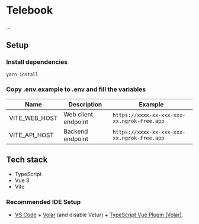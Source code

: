 # Telebook

...

## Setup

### Install dependencies

```
yarn install
```

### Copy .env.example to .env and fill the variables

| Name | Description | Example |
| -- | -- | -- |
| VITE_WEB_HOST | Web client endpoint | `https://xxxx-xx-xxx-xxx-xx.ngrok-free.app` |
| VITE_API_HOST | Backend endpoint | `https://xxxx-xx-xxx-xxx-xx.ngrok-free.app` |

## Tech stack

- TypeScript
- Vue 3
- Vite

### Recommended IDE Setup

- [VS Code](https://code.visualstudio.com/) + [Volar](https://marketplace.visualstudio.com/items?itemName=Vue.volar) (and disable Vetur) + [TypeScript Vue Plugin (Volar)](https://marketplace.visualstudio.com/items?itemName=Vue.vscode-typescript-vue-plugin).
